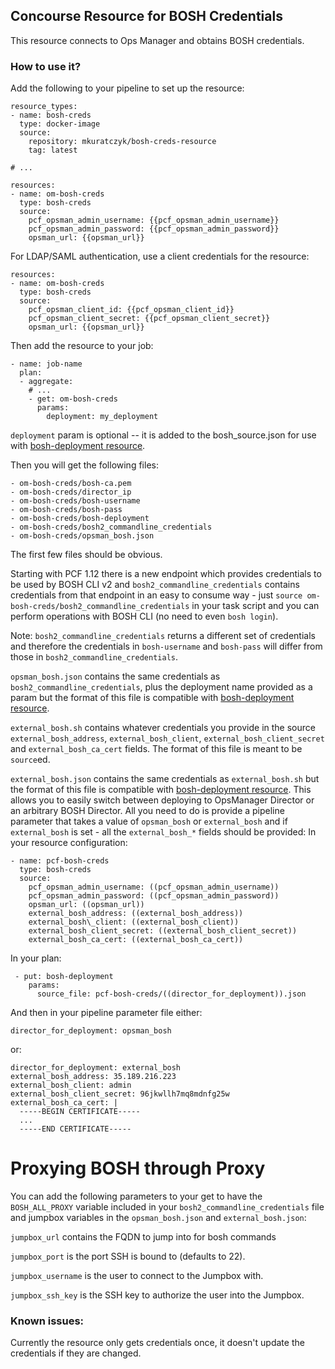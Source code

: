 ## Concourse Resource for BOSH Credentials

This resource connects to Ops Manager and obtains BOSH credentials.

### How to use it?

Add the following to your pipeline to set up the resource:

```
resource_types:
- name: bosh-creds
  type: docker-image
  source:
    repository: mkuratczyk/bosh-creds-resource
    tag: latest

# ...

resources:
- name: om-bosh-creds
  type: bosh-creds
  source:
    pcf_opsman_admin_username: {{pcf_opsman_admin_username}}
    pcf_opsman_admin_password: {{pcf_opsman_admin_password}}
    opsman_url: {{opsman_url}}
```

For LDAP/SAML authentication, use a client credentials for the resource:

```
resources:
- name: om-bosh-creds
  type: bosh-creds
  source:
    pcf_opsman_client_id: {{pcf_opsman_client_id}}
    pcf_opsman_client_secret: {{pcf_opsman_client_secret}}
    opsman_url: {{opsman_url}}
```

Then add the resource to your job:

```
- name: job-name
  plan:
  - aggregate:
    # ...
    - get: om-bosh-creds
      params:
        deployment: my_deployment
```

`deployment` param is optional -- it is added to the bosh_source.json for use with [bosh-deployment resource](https://github.com/cloudfoundry/bosh-deployment-resource).

Then you will get the following files:
```
- om-bosh-creds/bosh-ca.pem
- om-bosh-creds/director_ip
- om-bosh-creds/bosh-username
- om-bosh-creds/bosh-pass
- om-bosh-creds/bosh-deployment
- om-bosh-creds/bosh2_commandline_credentials
- om-bosh-creds/opsman_bosh.json
```

The first few files should be obvious.

Starting with PCF 1.12 there is a new endpoint which provides credentials to be used by BOSH CLI v2 and `bosh2_commandline_credentials` contains credentials from that endpoint in an easy to consume way - just `source om-bosh-creds/bosh2_commandline_credentials` in your task script and you can perform operations with BOSH CLI (no need to even `bosh login`).

Note: `bosh2_commandline_credentials` returns a different set of credentials and therefore the credentials in `bosh-username` and `bosh-pass` will differ from those in `bosh2_commandline_credentials`.

`opsman_bosh.json` contains the same credentials as `bosh2_commandline_credentials`, plus the deployment name provided as a param but the format of this file is compatible with [bosh-deployment resource](https://github.com/cloudfoundry/bosh-deployment-resource).

`external_bosh.sh` contains whatever credentials you provide in the source `external_bosh_address`, `external_bosh_client`, `external_bosh_client_secret` and `external_bosh_ca_cert` fields. The format of this file is meant to be `source`ed.

`external_bosh.json` contains the same credentials as `external_bosh.sh` but the format of this file is compatible with [bosh-deployment resource](https://github.com/cloudfoundry/bosh-deployment-resource). This allows you to easily switch between deploying to OpsManager Director or an arbitrary BOSH Director. All you need to do is provide a pipeline parameter that takes a value of `opsman_bosh` or `external_bosh` and if `external_bosh` is set - all the `external_bosh_*` fields should be provided:
In your resource configuration:
```
- name: pcf-bosh-creds
  type: bosh-creds
  source:
    pcf_opsman_admin_username: ((pcf_opsman_admin_username))
    pcf_opsman_admin_password: ((pcf_opsman_admin_password))
    opsman_url: ((opsman_url))
    external_bosh_address: ((external_bosh_address))
    external_bosh\_client: ((external_bosh_client))
    external_bosh_client_secret: ((external_bosh_client_secret))
    external_bosh_ca_cert: ((external_bosh_ca_cert))
```
In your plan:
```
 - put: bosh-deployment
    params:
      source_file: pcf-bosh-creds/((director_for_deployment)).json
```
And then in your pipeline parameter file either:
```
director_for_deployment: opsman_bosh
```
or:
```
director_for_deployment: external_bosh
external_bosh_address: 35.189.216.223
external_bosh_client: admin
external_bosh_client_secret: 96jkwllh7mq8mdnfg25w
external_bosh_ca_cert: |
  -----BEGIN CERTIFICATE-----
  ...
  -----END CERTIFICATE-----
```

# Proxying BOSH through Proxy
You can add the following parameters to your get to have the `BOSH_ALL_PROXY` variable included in your `bosh2_commandline_credentials` file and jumpbox variables in the `opsman_bosh.json` and `external_bosh.json`:

`jumpbox_url` contains the FQDN to jump into for bosh commands

`jumpbox_port` is the port SSH is bound to (defaults to 22).

`jumpbox_username` is the user to connect to the Jumpbox with.

`jumpbox_ssh_key` is the SSH key to authorize the user into the Jumpbox.

### Known issues:

Currently the resource only gets credentials once, it doesn't update the credentials if they are changed.
